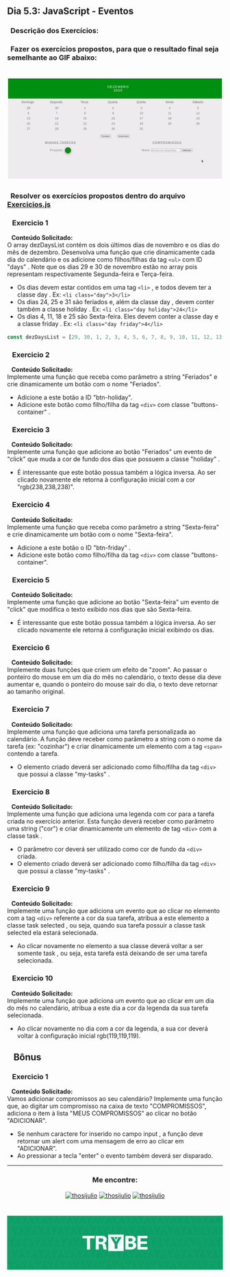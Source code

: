 ## Dia 5.3: JavaScript - Eventos

### &nbsp; Descrição dos Exercícios:

### &nbsp; Fazer os exercícios propostos, para que o resultado final seja semelhante ao GIF abaixo:

<h1 align=center><img src='calendario.gif' width=500px></h1>

### &nbsp; Resolver os exercícios propostos dentro do arquivo [Exercicios.js](https://github.com/thosijulio/trybe-exercises/blob/exercises/5.3/1.INTRODUCAO/BLOCO_05/DIA_03/exercicios.js)

### &nbsp;&nbsp; Exercicio 1
  <b>&nbsp;&nbsp;&nbsp;Conteúdo Solicitado: </b> <br> 
O array dezDaysList contém os dois últimos dias de novembro e os dias do mês de dezembro. Desenvolva uma função que crie dinamicamente cada dia do calendário e os adicione como filhos/filhas da tag `<ul>` com ID "days" . Note que os dias 29 e 30 de novembro estão no array pois representam respectivamente Segunda-feira e Terça-feira.
 - Os dias devem estar contidos em uma tag `<li>` , e todos devem ter a classe day . Ex: `<li class="day">3</li>`
 - Os dias 24, 25 e 31 são feriados e, além da classe day , devem conter também a classe holiday . Ex: `<li class="day holiday">24</li>`
 - Os dias 4, 11, 18 e 25 são Sexta-feira. Eles devem conter a classe day e a classe friday . Ex: `<li class="day friday">4</li>`
 ~~~javascript
 const dezDaysList = [29, 30, 1, 2, 3, 4, 5, 6, 7, 8, 9, 10, 11, 12, 13, 14, 15, 16, 17, 18, 19, 20, 21, 22, 23, 24, 25, 26, 27, 28, 29, 30, 31];
 ~~~
 
### &nbsp;&nbsp; Exercicio 2
  <b>&nbsp;&nbsp;&nbsp;Conteúdo Solicitado: </b> <br> 
Implemente uma função que receba como parâmetro a string "Feriados" e crie dinamicamente um botão com o nome "Feriados".
 - Adicione a este botão a ID "btn-holiday".
 - Adicione este botão como filho/filha da tag `<div>` com classe "buttons-container" .<br>

### &nbsp;&nbsp; Exercicio 3
  <b>&nbsp;&nbsp;&nbsp;Conteúdo Solicitado: </b> <br> 
Implemente uma função que adicione ao botão "Feriados" um evento de "click" que muda a cor de fundo dos dias que possuem a classe "holiday" .
 - É interessante que este botão possua também a lógica inversa. Ao ser clicado novamente ele retorna à configuração inicial com a cor "rgb(238,238,238)". <br>

### &nbsp;&nbsp; Exercicio 4
  <b>&nbsp;&nbsp;&nbsp;Conteúdo Solicitado: </b> <br> 
Implemente uma função que receba como parâmetro a string "Sexta-feira" e crie dinamicamente um botão com o nome "Sexta-feira".
 - Adicione a este botão o ID "btn-friday" .
 - Adicione este botão como filho/filha da tag `<div>` com classe "buttons-container". <br>

### &nbsp;&nbsp; Exercicio 5
  <b>&nbsp;&nbsp;&nbsp;Conteúdo Solicitado: </b> <br> 
Implemente uma função que adicione ao botão "Sexta-feira" um evento de "click" que modifica o texto exibido nos dias que são Sexta-feira.
 - É interessante que este botão possua também a lógica inversa. Ao ser clicado novamente ele retorna à configuração inicial exibindo os dias. <br>

### &nbsp;&nbsp; Exercicio 6
  <b>&nbsp;&nbsp;&nbsp;Conteúdo Solicitado: </b> <br> 
Implemente duas funções que criem um efeito de "zoom". Ao passar o ponteiro do mouse em um dia do mês no calendário, o texto desse dia deve aumentar e, quando o ponteiro do mouse sair do dia, o texto deve retornar ao tamanho original. <br>

### &nbsp;&nbsp; Exercicio 7
  <b>&nbsp;&nbsp;&nbsp;Conteúdo Solicitado: </b> <br> 
Implemente uma função que adiciona uma tarefa personalizada ao calendário. A função deve receber como parâmetro a string com o nome da tarefa (ex: "cozinhar") e criar dinamicamente um elemento com a tag `<span>` contendo a tarefa.
 - O elemento criado deverá ser adicionado como filho/filha da tag `<div>` que possui a classe "my-tasks" . <br>

### &nbsp;&nbsp; Exercicio 8
  <b>&nbsp;&nbsp;&nbsp;Conteúdo Solicitado: </b> <br> 
Implemente uma função que adiciona uma legenda com cor para a tarefa criada no exercício anterior. Esta função deverá receber como parâmetro uma string ("cor") e criar dinamicamente um elemento de tag `<div>` com a classe task .
 - O parâmetro cor deverá ser utilizado como cor de fundo da `<div>` criada.
 - O elemento criado deverá ser adicionado como filho/filha da tag `<div>` que possui a classe "my-tasks" . <br>

### &nbsp;&nbsp; Exercicio 9
  <b>&nbsp;&nbsp;&nbsp;Conteúdo Solicitado: </b> <br> 
Implemente uma função que adiciona um evento que ao clicar no elemento com a tag `<div>` referente a cor da sua tarefa, atribua a este elemento a classe task selected , ou seja, quando sua tarefa possuir a classe task selected ela estará selecionada.
 - Ao clicar novamente no elemento a sua classe deverá voltar a ser somente task , ou seja, esta tarefa está deixando de ser uma tarefa selecionada. <br>


### &nbsp;&nbsp; Exercicio 10
  <b>&nbsp;&nbsp;&nbsp;Conteúdo Solicitado: </b> <br>
Implemente uma função que adiciona um evento que ao clicar em um dia do mês no calendário, atribua a este dia a cor da legenda da sua tarefa selecionada.
 - Ao clicar novamente no dia com a cor da legenda, a sua cor deverá voltar à configuração inicial rgb(119,119,119). <br>

## &nbsp;&nbsp; Bônus
  
  ### &nbsp;&nbsp; Exercicio 1
  <b>&nbsp;&nbsp;&nbsp;Conteúdo Solicitado: </b> <br>
Vamos adicionar compromissos ao seu calendário? Implemente uma função que, ao digitar um compromisso na caixa de texto "COMPROMISSOS", adiciona o item à lista "MEUS COMPROMISSOS" ao clicar no botão "ADICIONAR".
 - Se nenhum caractere for inserido no campo input , a função deve retornar um alert com uma mensagem de erro ao clicar em "ADICIONAR".
 - Ao pressionar a tecla "enter" o evento também deverá ser disparado. <br>
 
---

<h3 align=center>Me encontre:</h3>

<p align=center>
<a href="https://www.linkedin.com/in/thosijulio/" target="blank"><img align="center" src="https://cdn.jsdelivr.net/npm/simple-icons@3.0.1/icons/linkedin.svg" alt="thosijulio" height="20" width="20" /></a>
<a href="https://www.github.com/thosijulio/" target="blank"><img align="center" src="https://cdn.jsdelivr.net/npm/simple-icons@3.0.1/icons/github.svg" alt="thosijulio" height="20" width="20" /></a>
<a href="https://www.instagram.com/thosijulio" target="blank"><img align="center" src="https://cdn.jsdelivr.net/npm/simple-icons@3.0.1/icons/instagram.svg" alt="thosijulio" height="20" width="20" /></a>
 </p>
 
 <h1 align="center">
    <img alt="Trybe" src="https://github.com/thosijulio/trybe-exercises/blob/main/trybe_logo.jpeg" />
</h1>

